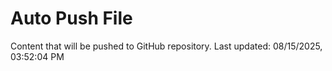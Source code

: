 # Auto Push File

Content that will be pushed to GitHub repository.
Last updated: 08/15/2025, 03:52:04 PM